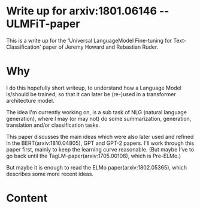 # Write up for arxiv:1801.06146 -- ULMFiT-paper

This is a write up for the 'Universal LanguageModel Fine-tuning for Text-Classification' paper of Jeremy Howard and Rebastian Ruder.

# Why

I do this hopefully short writeup, to understand how a Language Model is/should be trained, 
so that it can later be (re-)used in a transformer architecture model.
  
The idea I'm currently working on, is a sub task of NLG (natural language generation), where 
I may (or may not) do some summarization, generation, translation and/or classification tasks.

This paper discusses the main ideas which were also later used and refined in the BERT(arxiv:1810.04805), GPT and GPT-2 papers. 
I'll work through this paper first, mainly to keep the learning curve reasonable. (But maybe I've to go back until the TagLM-paper(arxiv:1705.00108), which is Pre-ELMo.)

But maybe it is enough to read the ELMo paper(arxiv:1802.05365), which describes some more recent ideas.

# Content

